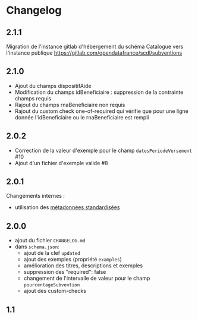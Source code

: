 # Changelog

## 2.1.1

Migration de l'instance gitlab d'hébergement du schéma Catalogue vers l'instance publique https://gitlab.com/opendatafrance/scdl/subventions


## 2.1.0

- Ajout du champs dispositifAide
- Modification du champs idBeneficiaire : suppression de la contrainte champs requis
- Rajout du champs rnaBeneficiaire non requis
- Rajout du custom check one-of-required qui vérifie que pour une ligne donnée l'idBeneficiaire ou le rnaBeneficiaire est rempli

## 2.0.2

- Correction de la valeur d'exemple pour le champ `datesPeriodeVersement` #10
- Ajout d'un fichier d'exemple valide #8

## 2.0.1

Changements internes :

- utilisation des [métadonnées standardisées](https://github.com/frictionlessdata/specs/blob/master/specs/patterns.md#table-schema-metadata-properties)

## 2.0.0

- ajout du fichier `CHANGELOG.md`
- dans `schema.json`:
  - ajout de la clef `updated`
  - ajout des exemples (propriété `examples`)
  - amélioration des titres, descriptions et exemples
  - suppression des "required": false
  - changement de l'intervalle de valeur pour le champ `pourcentageSubvention`
  - ajout des custom-checks

## 1.1
